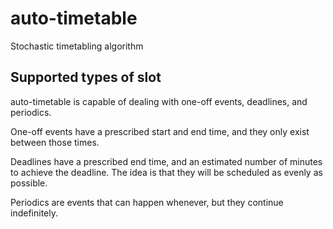 # auto-timetable
Stochastic timetabling algorithm

## Supported types of slot
auto-timetable is capable of dealing with one-off events, deadlines, and periodics.

One-off events have a prescribed start and end time, and they only exist between those times.

Deadlines have a prescribed end time, and an estimated number of minutes to achieve the deadline. The idea is that they will be scheduled as evenly as possible.

Periodics are events that can happen whenever, but they continue indefinitely.